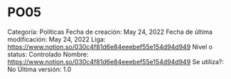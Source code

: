 # PO05

Categoría: Políticas
Fecha de creación: May 24, 2022
Fecha de última modificación: May 24, 2022
Liga: https://www.notion.so/030c4f81d6e84eeebef55e154d94d949
Nivel o status: Controlado
Nombre: https://www.notion.so/030c4f81d6e84eeebef55e154d94d949
Se utiliza?: No
Última versión: 1.0